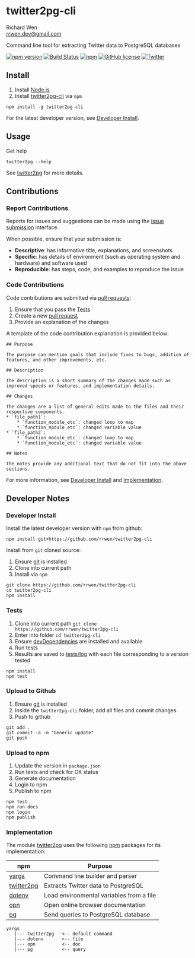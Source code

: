 # twitter2pg-cli

Richard Wen  
rrwen.dev@gmail.com  
  
Command line tool for extracting Twitter data to PostgreSQL databases

[![npm version](https://badge.fury.io/js/twitter2pg-cli.svg)](https://badge.fury.io/js/twitter2pg-cli)
[![Build Status](https://travis-ci.org/rrwen/twitter2pg-cli.svg?branch=master)](https://travis-ci.org/rrwen/twitter2pg-cli)
[![npm](https://img.shields.io/npm/dt/twitter2pg-cli.svg)](https://www.npmjs.com/package/twitter2pg-cli)
[![GitHub license](https://img.shields.io/github/license/rrwen/twitter2pg-cli.svg)](https://github.com/rrwen/twitter2pg-cli/blob/master/LICENSE)
[![Twitter](https://img.shields.io/twitter/url/https/github.com/rrwen/twitter2pg-cli.svg?style=social)](https://twitter.com/intent/tweet?text=Command%20line%20tool%20for%20extracting%20Twitter%20data%20to%20PostgreSQL%20databases:%20https%3A%2F%2Fgithub.com%2Frrwen%2Ftwitter2pg-cli%20%23nodejs%20%23npm)

## Install

1. Install [Node.js](https://nodejs.org/en/)
2. Install [twitter2pg-cli](https://www.npmjs.com/package/twitter2pg-cli) via `npm`

```
npm install -g twitter2pg-cli
```

For the latest developer version, see [Developer Install](#developer-install).

## Usage

Get help

```
twitter2pg --help
```

See [twitter2pg](https://rrwen.github.io/twitter2pg) for more details.

## Contributions

### Report Contributions

Reports for issues and suggestions can be made using the [issue submission](https://github.com/rrwen/twitter2pg-cli/issues) interface.

When possible, ensure that your submission is:

* **Descriptive**: has informative title, explanations, and screenshots
* **Specific**: has details of environment (such as operating system and hardware) and software used
* **Reproducible**: has steps, code, and examples to reproduce the issue

### Code Contributions

Code contributions are submitted via [pull requests](https://help.github.com/articles/about-pull-requests/):

1. Ensure that you pass the [Tests](#tests)
2. Create a new [pull request](https://github.com/rrwen/twitter2pg-cli/pulls)
3. Provide an explanation of the changes

A template of the code contribution explanation is provided below:

```
## Purpose

The purpose can mention goals that include fixes to bugs, addition of features, and other improvements, etc.

## Description

The description is a short summary of the changes made such as improved speeds or features, and implementation details.

## Changes

The changes are a list of general edits made to the files and their respective components.
* `file_path1`:
    * `function_module_etc`: changed loop to map
    * `function_module_etc`: changed variable value
* `file_path2`:
    * `function_module_etc`: changed loop to map
    * `function_module_etc`: changed variable value

## Notes

The notes provide any additional text that do not fit into the above sections.
```

For more information, see [Developer Install](#developer-install) and [Implementation](#implementation).

## Developer Notes

### Developer Install

Install the latest developer version with `npm` from github:

```
npm install git+https://github.com/rrwen/twitter2pg-cli
```
  
Install from `git` cloned source:

1. Ensure [git](https://git-scm.com/) is installed
2. Clone into current path
3. Install via `npm`

```
git clone https://github.com/rrwen/twitter2pg-cli
cd twitter2pg-cli
npm install
```

### Tests

1. Clone into current path `git clone https://github.com/rrwen/twitter2pg-cli`
2. Enter into folder `cd twitter2pg-cli`
3. Ensure [devDependencies](https://docs.npmjs.com/files/package.json#devdependencies) are installed and available
4. Run tests
5. Results are saved to [tests/log](tests/log) with each file corresponding to a version tested

```
npm install
npm test
```

### Upload to Github

1. Ensure [git](https://git-scm.com/) is installed
2. Inside the `twitter2pg-cli` folder, add all files and commit changes
3. Push to github

```
git add .
git commit -a -m "Generic update"
git push
```

### Upload to npm

1. Update the version in `package.json`
2. Run tests and check for OK status
3. Generate documentation
4. Login to npm
5. Publish to npm

```
npm test
npm run docs
npm login
npm publish
```

### Implementation

The module [twitter2pg](https://www.npmjs.com/package/twitter2pg) uses the following [npm](https://www.npmjs.com/) packages for its implementation:

npm | Purpose
--- | ---
[yargs](https://www.npmjs.com/package/yargs) | Command line builder and parser
[twitter2pg](https://www.npmjs.com/package/twitter2pg) | Extracts Twitter data to PostgreSQL
[dotenv](https://www.npmjs.com/package/dotenv) | Load environmental variables from a file
[opn](https://www.npmjs.com/package/opn) | Open online browser documentation
[pg](https://www.npmjs.com/package/pg) | Send queries to PostgreSQL database

```
yargs
   |--- twitter2pg   <-- default command
   |--- dotenv       <-- file
   |--- opn          <-- doc
   |--- pg           <-- query
```
